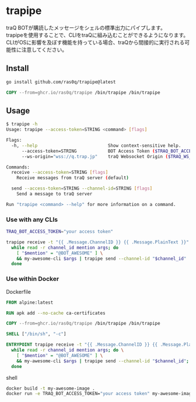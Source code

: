 # trapipe

traQ BOTが購読したメッセージをシェルの標準出力にパイプします。\
trapipeを使用することで、CLIをtraQに組み込むことができるようになります。\
CLIがOSに影響を及ぼす機能を持っている場合、traQから間接的に実行される可能性に注意してください。

## Install

```bash
go install github.com/ras0q/trapipe@latest
```

```dockerfile
COPY --from=ghcr.io/ras0q/trapipe /bin/trapipe /bin/trapipe
```

## Usage

```bash
$ trapipe -h
Usage: trapipe --access-token=STRING <command> [flags]

Flags:
  -h, --help                           Show context-sensitive help.
      --access-token=STRING            BOT Access Token ($TRAQ_BOT_ACCESS_TOKEN)
      --ws-origin="wss://q.trap.jp"    traQ Websocket Origin ($TRAQ_WS_ORIGIN)

Commands:
  receive --access-token=STRING [flags]
    Receive messages from traQ server (default)

  send --access-token=STRING --channel-id=STRING [flags]
    Send a message to traQ server

Run "trapipe <command> --help" for more information on a command.
```

### Use with any CLIs

```bash
TRAQ_BOT_ACCESS_TOKEN="your access token"

trapipe receive -t "{{ .Message.ChannelID }} {{ .Message.PlainText }}" |
  while read -r channel_id mention args; do
    [ "$mention" = "@BOT_AWESOME" ] \
    && my-awesome-cli $args | trapipe send --channel-id "$channel_id"
  done
```

### Use within Docker

Dockerfile

```dockerfile
FROM alpine:latest

RUN apk add --no-cache ca-certificates

COPY --from=ghcr.io/ras0q/trapipe /bin/trapipe /bin/trapipe

SHELL ["/bin/sh", "-c"]

ENTRYPOINT trapipe receive -t "{{ .Message.ChannelID }} {{ .Message.PlainText }}" | \
  while read -r channel_id mention args; do \
    [ "$mention" = "@BOT_AWESOME" ] \
    && my-awesome-cli $args | trapipe send --channel-id "$channel_id"; \
  done
```

shell

```bash
docker build -t my-awesome-image .
docker run -e TRAQ_BOT_ACCESS_TOKEN="your access token" my-awesome-image
```
